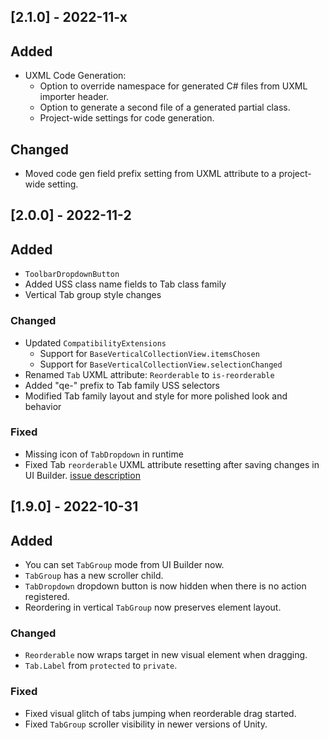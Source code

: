 ## [2.1.0] - 2022-11-x

## Added
- UXML Code Generation:
  - Option to override namespace for generated C# files from UXML importer header.
  - Option to generate a second file of a generated partial class.
  - Project-wide settings for code generation.

## Changed
- Moved code gen field prefix setting from UXML attribute to a project-wide setting.

## [2.0.0] - 2022-11-2

## Added
- `ToolbarDropdownButton`
- Added USS class name fields to Tab class family
- Vertical Tab group style changes

### Changed
- Updated `CompatibilityExtensions`
  - Support for `BaseVerticalCollectionView.itemsChosen`
  - Support for `BaseVerticalCollectionView.selectionChanged`
- Renamed `Tab` UXML attribute: `Reorderable` to `is-reorderable`
- Added "qe-" prefix to Tab family USS selectors
- Modified Tab family layout and style for more polished look and behavior

### Fixed
- Missing icon of `TabDropdown` in runtime
- Fixed Tab `reorderable` UXML attribute resetting after saving changes in UI Builder. [issue description](https://forum.unity.com/threads/uxmltraits-and-custom-attributes-resetting-in-inspector.966215/#post-6311601)

## [1.9.0] - 2022-10-31

## Added
- You can set `TabGroup` mode from UI Builder now.
- `TabGroup` has a new scroller child.
- `TabDropdown` dropdown button is now hidden when there is no action registered.
- Reordering in vertical `TabGroup` now preserves element layout.

### Changed
- `Reorderable` now wraps target in new visual element when dragging.
- `Tab.Label` from `protected` to `private`.

### Fixed
- Fixed visual glitch of tabs jumping when reorderable drag started.
- Fixed `TabGroup` scroller visibility in newer versions of Unity.